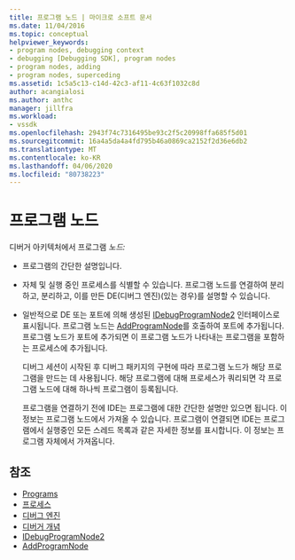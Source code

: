 ```yaml
---
title: 프로그램 노드 | 마이크로 소프트 문서
ms.date: 11/04/2016
ms.topic: conceptual
helpviewer_keywords:
- program nodes, debugging context
- debugging [Debugging SDK], program nodes
- program nodes, adding
- program nodes, superceding
ms.assetid: 1c5a5c13-c14d-42c3-af11-4c63f1032c8d
author: acangialosi
ms.author: anthc
manager: jillfra
ms.workload:
- vssdk
ms.openlocfilehash: 2943f74c7316495be93c2f5c20998ffa685f5d01
ms.sourcegitcommit: 16a4a5da4a4fd795b46a0869ca2152f2d36e6db2
ms.translationtype: MT
ms.contentlocale: ko-KR
ms.lasthandoff: 04/06/2020
ms.locfileid: "80738223"
---
```

# <a name="program-nodes"></a>프로그램 노드
디버거 아키텍처에서 프로그램 *노드:*

- 프로그램의 간단한 설명입니다.

- 자체 및 실행 중인 프로세스를 식별할 수 있습니다. 프로그램 노드를 연결하여 분리하고, 분리하고, 이를 만든 DE(디버그 엔진)(있는 경우)를 설명할 수 있습니다.

- 일반적으로 DE 또는 포트에 의해 생성된 [IDebugProgramNode2](../../extensibility/debugger/reference/idebugprogramnode2.md) 인터페이스로 표시됩니다. 프로그램 노드는 [AddProgramNode](../../extensibility/debugger/reference/idebugportnotify2-addprogramnode.md)를 호출하여 포트에 추가됩니다. 프로그램 노드가 포트에 추가되면 이 프로그램 노드가 나타내는 프로그램을 포함하는 프로세스에 추가됩니다.

  디버그 세션이 시작된 후 디버그 패키지의 구현에 따라 프로그램 노드가 해당 프로그램을 만드는 데 사용됩니다. 해당 프로그램에 대해 프로세스가 쿼리되면 각 프로그램 노드에 대해 하나씩 프로그램이 등록됩니다.

  프로그램을 연결하기 전에 IDE는 프로그램에 대한 간단한 설명만 있으면 됩니다. 이 정보는 프로그램 노드에서 가져올 수 있습니다. 프로그램이 연결되면 IDE는 프로그램에서 실행중인 모든 스레드 목록과 같은 자세한 정보를 표시합니다. 이 정보는 프로그램 자체에서 가져옵니다.

## <a name="see-also"></a>참조
- [Programs](../../extensibility/debugger/programs.md)
- [프로세스](../../extensibility/debugger/processes.md)
- [디버그 엔진](../../extensibility/debugger/debug-engine.md)
- [디버거 개념](../../extensibility/debugger/debugger-concepts.md)
- [IDebugProgramNode2](../../extensibility/debugger/reference/idebugprogramnode2.md)
- [AddProgramNode](../../extensibility/debugger/reference/idebugportnotify2-addprogramnode.md)
